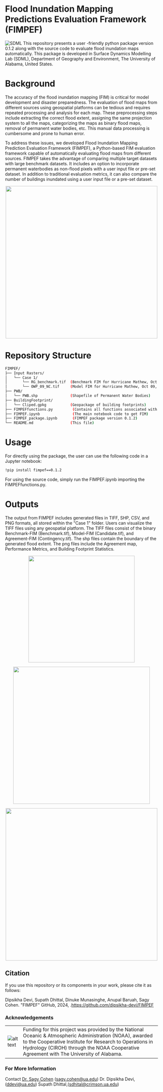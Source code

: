 # Flood Inundation Mapping Predictions Evaluation Framework (FIMPEF)

![SDML](https://github.com/user-attachments/assets/a6af2a80-f6e2-46e0-a17b-791303a3a705) This repository presents a user -friendly python package version 0.1.2 along with the source code to evaluate flood inundation maps automatically. This package is developed in Surface Dynamics Modelling Lab (SDML), Department of Geography and Environment, The University of Alabama, United States.

# Background

The accuracy of the flood inundation mapping (FIM) is critical for model development and disaster preparedness. The evaluation of flood maps from different sources using geospatial platforms can be tedious and requires repeated processing and analysis for each map. These preprocessing steps include extracting the correct flood extent, assigning the same projection system to all the maps, categorizing the maps as binary flood maps, removal of permanent water bodies, etc. This manual data processing is cumbersome and prone to human error.

To address these issues, we developed Flood Inundation Mapping Prediction Evaluation Framework (FIMPEF), a Python-based FIM evaluation framework capable of automatically evaluating flood maps from different sources. FIMPEF takes the advantage of comparing multiple target datasets with large benchmark datasets. It includes an option to incorporate permanent waterbodies as non-flood pixels with a user input file or pre-set dataset. In addition to traditional evaluation metrics, it can also compare the number of buildings inundated using a user input file or a pre-set dataset.

<p align="center">
  <img src="https://github.com/user-attachments/assets/7cbe7691-c680-43d5-99bf-6ac788670921" width="500" />
</p>


# Repository Structure
```bash
FIMPEF/
├── Input Rasters/
│   └── Case 1/ 
│       └── RG_benchmark.tif  (Benchmark FIM for Hurricane Mathew, Oct 09, 2016, North Carolina. Make sure to enter the name 'benchmark' while naming the raster)
│       └── OWP_09_NC.tif     (Model FIM for Hurricane Mathew, Oct 09, 2016, North Carolina. (NOAA OWP HAND FIM))
├── PWB/
│   └── PWB.shp               (Shapefile of Permanent Water Bodies)
├── BuildingFootprint/
│   └── Cliped.gpkg           (Geopackage of building footprints)
├── FIMPEFfunctions.py         (Contains all functions associated with the notebook)
├── FIMPEF.ipynb               (The main notebook code to get FIM)
├── FIMPEF_package.ipynb       (FIMPEF package version 0.1.2)
└── README.md                 (This file)
```
# Usage

For directly using the package, the user can use the following code in a Jupyter notebook:

```bash
!pip install fimpef==0.1.2
```
For using the source code, simply run the FIMPEF.ipynb importing the FIMPEFfunctions.py.

# Outputs
The output from FIMPEF includes generated files in TIFF, SHP, CSV, and PNG formats, all stored within the "Case 1" folder. Users can visualize the TIFF files using any geospatial platform. The TIFF files consist of the binary Benchmark-FIM (Benchmark.tif), Model-FIM (Candidate.tif), and Agreement-FIM (Contingency.tif). The shp files contain the boundary of the generated flood extent. The png files include the Agreement map, Performance Metrics, and Building Footprint Statistics.

<p align="center">
  <img src="https://github.com/user-attachments/assets/a1cfeb14-45b2-4c77-96d4-7ce3ae82c3e8" width="350" />
</p>

<p align="center">
  <img src="https://github.com/user-attachments/assets/5e6bdd33-8b4c-4ec7-9bc9-18fcd1e39cdb" width="450" />
</p>

<p align="center">
  <img src="https://github.com/user-attachments/assets/e0348548-e380-422e-9b97-c0b859ac6ac7" width="500" />
</p>

## Citation

If you use this repository or its components in your work, please cite it as follows:

Dipsikha Devi, Supath Dhittal, Dinuke Munasinghe, Anupal Baruah, Sagy Cohen. "FIMPEF" GitHub, 2024, .https://github.com/dipsikha-devi/FIMPEF
### **Acknowledgements**
| | |
| --- | --- |
| ![alt text](https://ciroh.ua.edu/wp-content/uploads/2022/08/CIROHLogo_200x200.png) | Funding for this project was provided by the National Oceanic & Atmospheric Administration (NOAA), awarded to the Cooperative Institute for Research to Operations in Hydrology (CIROH) through the NOAA Cooperative Agreement with The University of Alabama.

### **For More Information**
Contact <a href="https://geography.ua.edu/people/sagy-cohen/" target="_blank">Dr. Sagy Cohen</a>
 (sagy.cohen@ua.edu)
Dr. Dipsikha Devi, (ddevi@ua.edu)
Supath Dhittal,(sdhital@crimson.ua.edu)
